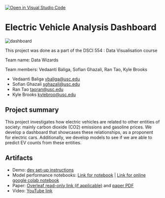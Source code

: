 [![Open in Visual Studio Code](https://classroom.github.com/assets/open-in-vscode-c66648af7eb3fe8bc4f294546bfd86ef473780cde1dea487d3c4ff354943c9ae.svg)](https://classroom.github.com/online_ide?assignment_repo_id=9295136&assignment_repo_type=AssignmentRepo)
# Electric Vehicle Analysis Dashboard

![dashboard](https://github.com/veda1234/electric-vehicle-dashboard/assets/23010614/38cd0522-ddbd-4c2f-865a-813f28d1f0ae)


This project was done as a part of the DSCI 554 : Data Visualisation course

Team name: Data Wizards

Team members: Vedaanti Baliga, Sofian Ghazali, Ran Tao, Kyle Brooks

- Vedaanti Baliga <vbaliga@usc.edu>
- Sofian Ghazali <sghazali@usc.edu>
- Ran Tao <taoran@usc.edu>
- Kyle Brooks <kylebroo@usc.edu>

## Project summary
This project investigates how electric vehicles are related to other entities of society: mainly carbon dioxide (CO2) emissions and
gasoline prices. We develop a dashboard that showcases these relationships, as a proponent for electric cars. Additionally, we develop models
to see if we are able to predict EV counts from these entities.

## Artifacts

- Demo: [dev set-up instructions](vue3-app/README.md)
- Model performance notebooks: [Link for notebook](model-performance-notebooks) | [Link for online google colab notebook](https://colab.research.google.com/drive/14kRb6bsNe_zPFzZKyygjSiA0OK2cSpFZ?usp=sharing)
- Paper: [Overleaf read-only link (if applicable)](https://www.overleaf.com/read/bfvbcgpqdsym) and [paper PDF](paper/paper.pdf)
- Video: [YouTube link](https://youtu.be/07OsRnzbzSk)
